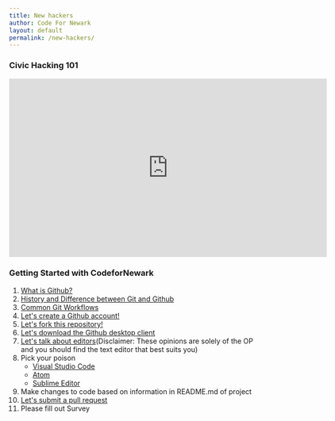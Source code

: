 ```yaml
---
title: New hackers
author: Code For Newark
layout: default
permalink: /new-hackers/
---
```


### Civic Hacking 101

<iframe width="640" height="360" src="https://www.youtube.com/embed/wH6LnW_qjeI" frameborder="0" gesture="media" allowfullscreen></iframe>

### Getting Started with CodeforNewark
<ol>
    <li> <a href='https://www.youtube.com/watch?v=w3jLJU7DT5E'>What is Github?</a>  </li>
    <li><a href='https://www.youtube.com/watch?v=1h9_cB9mPT8&t=163s'>History and Difference between Git and Github</a> </li>
    <li><a href='https://www.youtube.com/watch?v=_ALeswWzpBo'>Common Git Workflows</a> </li>
    <li> <a href='https://github.com'> Let's create a Github account! </a>
    <li> <a href='https://github.com/21mooie/small-web-projects'> Let's fork this repository! </a> </li>
    <li> <a href='https://desktop.github.com/'>Let's download the Github desktop client</a></li>
    <li> <a href='https://www.youtube.com/watch?v=J-CCFzoVywY'>Let's talk about editors</a>(Disclaimer: These opinions are solely of the OP and you should find the text editor that best suits you) </li>
    <li> Pick your poison
        <ul>
            <li> <a href='https://code.visualstudio.com'>Visual Studio Code</a></li>
            <li> <a href='https://atom.io'>Atom</a> </li>
            <li> <a href='https://www.sublimetext.com'>Sublime Editor</a> </li>
        </ul>
    </li>
    <li> Make changes to code based on information in README.md of project </li>
    <li> <a href='https://github.com/21mooie/small-web-projects'> Let's submit a pull request </a></li>
    <li> Please fill out Survey </li>
<ol>
